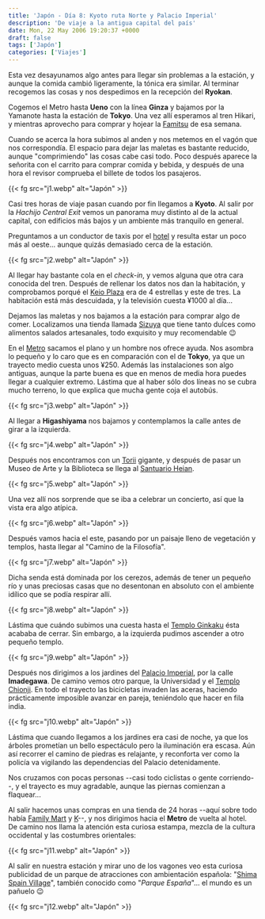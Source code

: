 ```yaml
---
title: 'Japón - Día 8: Kyoto ruta Norte y Palacio Imperial'
description: 'De viaje a la antigua capital del país'
date: Mon, 22 May 2006 19:20:37 +0000
draft: false
tags: ['Japón']
categories: ['Viajes']
---
```


Esta vez desayunamos algo antes para llegar sin problemas a la estación, y aunque la comida cambió ligeramente, la tónica era similar. Al terminar recogemos las cosas y nos despedimos en la recepción del **Ryokan**.

Cogemos el Metro hasta **Ueno** con la línea **Ginza** y bajamos por la Yamanote hasta la estación de **Tokyo**. Una vez allí esperamos al tren Hikari, y mientras aprovecho para comprar y hojear la [Famitsu](http://en.wikipedia.org/wiki/Famitsu) de esa semana.

Cuando se acerca la hora subimos al anden y nos metemos en el vagón que nos correspondía. El espacio para dejar las maletas es bastante reducido, aunque "comprimiendo" las cosas cabe casi todo. Poco después aparece la señorita con el carrito para comprar comida y bebida, y después de una hora el revisor comprueba el billete de todos los pasajeros.

{{< fg src="j1.webp" alt="Japón" >}}

Casi tres horas de viaje pasan cuando por fin llegamos a **Kyoto**. Al salir por la _Hachijo Central Exit_ vemos un panorama muy distinto al de la actual capital, con edificios más bajos y un ambiente más tranquilo en general.

Preguntamos a un conductor de taxis por el [hotel](http://www.miyakohotels.ne.jp/newmiyako/english/) y resulta estar un poco más al oeste... aunque quizás demasiado cerca de la estación.

{{< fg src="j2.webp" alt="Japón" >}}

Al llegar hay bastante cola en el _check-in_, y vemos alguna que otra cara conocida del tren. Después de rellenar los datos nos dan la habitación, y comprobamos porqué el [Keio Plaza](/japon-dias-1-y-2-viaje-shinjuku/) era de 4 estrellas y este de tres. La habitación está más descuidada, y la televisión cuesta ¥1000 al día...

Dejamos las maletas y nos bajamos a la estación para comprar algo de comer. Localizamos una tienda llamada [Sizuya](http://www.sizuya.co.jp/top.html) que tiene tanto dulces como alimentos salados artesanales, todo exquisito y muy recomendable :wink:

En el [Metro](http://www.urbanrail.net/as/kyot/kyoto.htm) sacamos el plano y un hombre nos ofrece ayuda. Nos asombra lo pequeño y lo caro que es en comparación con el de **Tokyo**, ya que un trayecto medio cuesta unos ¥250. Además las instalaciones son algo antiguas, aunque la parte buena es que en menos de media hora puedes llegar a cualquier extremo. Lástima que al haber sólo dos líneas no se cubra mucho terreno, lo que explica que mucha gente coja el autobús.

{{< fg src="j3.webp" alt="Japón" >}}

Al llegar a **Higashiyama** nos bajamos y contemplamos la calle antes de girar a la izquierda.

{{< fg src="j4.webp" alt="Japón" >}}

Después nos encontramos con un [Torii](http://en.wikipedia.org/wiki/Torii) gigante, y después de pasar un Museo de Arte y la Biblioteca se llega al [Santuario Heian](http://www.heianjingu.or.jp/index_e.html).

{{< fg src="j5.webp" alt="Japón" >}}

Una vez allí nos sorprende que se iba a celebrar un concierto, así que la vista era algo atípica.

{{< fg src="j6.webp" alt="Japón" >}}

Después vamos hacia el este, pasando por un paisaje lleno de vegetación y templos, hasta llegar al "Camino de la Filosofía".

{{< fg src="j7.webp" alt="Japón" >}}

Dicha senda está dominada por los cerezos, además de tener un pequeño río y unas preciosas casas que no desentonan en absoluto con el ambiente idílico que se podía respirar allí.

{{< fg src="j8.webp" alt="Japón" >}}

Lástima que cuándo subimos una cuesta hasta el [Templo Ginkaku](http://en.wikipedia.org/wiki/Ginkaku-ji) ésta acababa de cerrar. Sin embargo, a la izquierda pudimos ascender a otro pequeño templo.

{{< fg src="j9.webp" alt="Japón" >}}

Después nos dirigimos a los jardines del [Palacio Imperial](http://en.wikipedia.org/wiki/Kyoto_Imperial_Palace), por la calle **Imadegawa**. De camino vemos otro parque, la Universidad y el [Templo Chionji](http://www.flickr.com/photos/osakajon/123063061/in/set-72057594098415052/). En todo el trayecto las bicicletas invaden las aceras, haciendo prácticamente imposible avanzar en pareja, teniéndolo que hacer en fila india.

{{< fg src="j10.webp" alt="Japón" >}}

Lástima que cuando llegamos a los jardines era casi de noche, ya que los árboles prometían un bello espectáculo pero la iluminación era escasa. Aún así recorrer el camino de piedras es relajante, y reconforta ver como la policía va vigilando las dependencias del Palacio detenidamente.

Nos cruzamos con pocas personas --casi todo ciclistas o gente corriendo--, y el trayecto es muy agradable, aunque las piernas comienzan a flaquear...

Al salir hacemos unas compras en una tienda de 24 horas --aquí sobre todo había [Family Mart](http://www.family.co.jp/) y [K](http://www.yogyes.com/en/yogyakarta-other-service/circle-k/)--, y nos dirigimos hacia el **Metro** de vuelta al hotel. De camino nos llama la atención esta curiosa estampa, mezcla de la cultura occidental y las costumbres orientales:

{{< fg src="j11.webp" alt="Japón" >}}

Al salir en nuestra estación y mirar uno de los vagones veo esta curiosa publicidad de un parque de atracciones con ambientación española: "[Shima Spain Village](http://www.parque-net.com/index.html)", también conocido como "_Parque España_"... el mundo es un pañuelo :wink:

{{< fg src="j12.webp" alt="Japón" >}}
